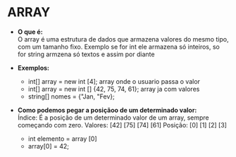 # ARRAY

- **O que é:**  
  O array é uma estrutura de dados que armazena valores do mesmo tipo, com um tamanho fixo.
  Exemplo se for int ele armazena só inteiros, so for string armzena só textos e assim por diante

- **Exemplos:**  
  - int[] array = new int [4]; array onde o usuario passa o valor
  - int[] array = new int [] {42, 75, 74, 61};   array ja com valores 
  - string[] nomes = {"Jan, "Fev};

- **Como podemos pegar a posiçãoo de um determinado valor:**  
  Índice: É a posição de um determinado valor de um array, sempre começando com zero.
  Valores: [42] [75] [74] [61]
  Posição: [0]  [1]  [2]  [3]
  - int elemento = array [0]
  - array[0] = 42;

